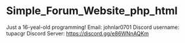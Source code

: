 # Simple_Forum_Website_php_html
Just a 16-yeal-old programming! Email: johnlar0701 Discord username: tupacgr Discord Server: https://discord.gg/e86WNnAQKm
